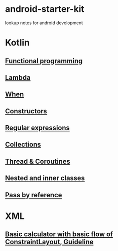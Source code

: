 # android-starter-kit
lookup notes for android development

# Kotlin

## [Functional programming](https://github.com/KidPudel/android-starter-kit/blob/main/Kotlin/Functional-Programming.md)
## [Lambda](https://github.com/KidPudel/android-starter-kit/blob/main/Kotlin/Lambda.md)
## [When](https://github.com/KidPudel/android-starter-kit/blob/main/Kotlin/When.md)
## [Constructors](https://github.com/KidPudel/android-starter-kit/blob/main/Kotlin/Constructors.md)
## [Regular expressions](https://github.com/KidPudel/android-starter-kit/blob/main/Kotlin/Regular-expression.md)
## [Collections](https://github.com/KidPudel/android-starter-kit/blob/main/Kotlin/Collections.md)
## [Thread & Coroutines](https://github.com/KidPudel/android-starter-kit/blob/main/Kotlin/Thread.md)
## [Nested and inner classes](https://github.com/KidPudel/android-starter-kit/blob/main/Kotlin/Nested-and-inner-classes.md)
## [Pass by reference](https://github.com/KidPudel/android-starter-kit/blob/main/Kotlin/pass-by-reference.md)


# XML

## [Basic calculator with basic flow of ConstraintLayout, Guideline](https://github.com/KidPudel/android-starter-kit/blob/main/XML/Basic-calculator.md)
